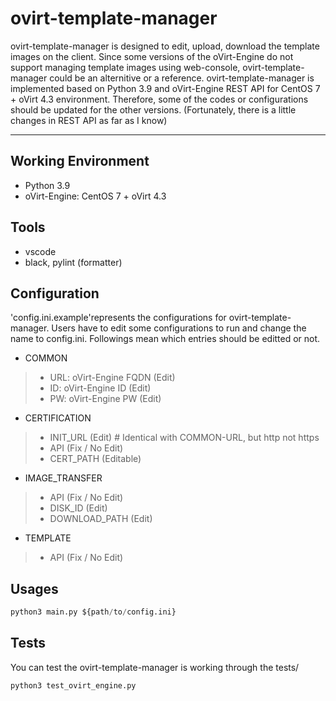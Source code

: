 # ovirt-template-manager
ovirt-template-manager is designed to edit, upload, download the template images on the client.
Since some versions of the oVirt-Engine do not support managing template images using web-console, ovirt-template-manager could be an alternitive or a reference.
ovirt-template-manager is implemented based on Python 3.9 and oVirt-Engine REST API for CentOS 7 + oVirt 4.3 environment.
Therefore, some of the codes or configurations should be updated for the other versions.
(Fortunately, there is a little changes in REST API as far as I know)

-----

## Working Environment
* Python 3.9
* oVirt-Engine: CentOS 7 + oVirt 4.3

## Tools
* vscode
* black, pylint (formatter)

## Configuration
'config.ini.example'represents the configurations for ovirt-template-manager.
Users have to edit some configurations to run and change the name to config.ini.
Followings mean which entries should be editted or not.

* COMMON
> * URL: oVirt-Engine FQDN   (Edit)
> * ID: oVirt-Engine ID      (Edit)
> * PW: oVirt-Engine PW      (Edit)

* CERTIFICATION
> * INIT_URL				 (Edit) # Identical with COMMON-URL, but http not https
> * API                      (Fix / No Edit)
> * CERT_PATH                (Editable)

* IMAGE_TRANSFER
> * API                      (Fix / No Edit)
> * DISK_ID                  (Edit)
> * DOWNLOAD_PATH            (Edit)

* TEMPLATE
> * API						(Fix / No Edit)


## Usages

```python
python3 main.py ${path/to/config.ini}
```

## Tests
You can test the ovirt-template-manager is working through the tests/

```python
python3 test_ovirt_engine.py
```

